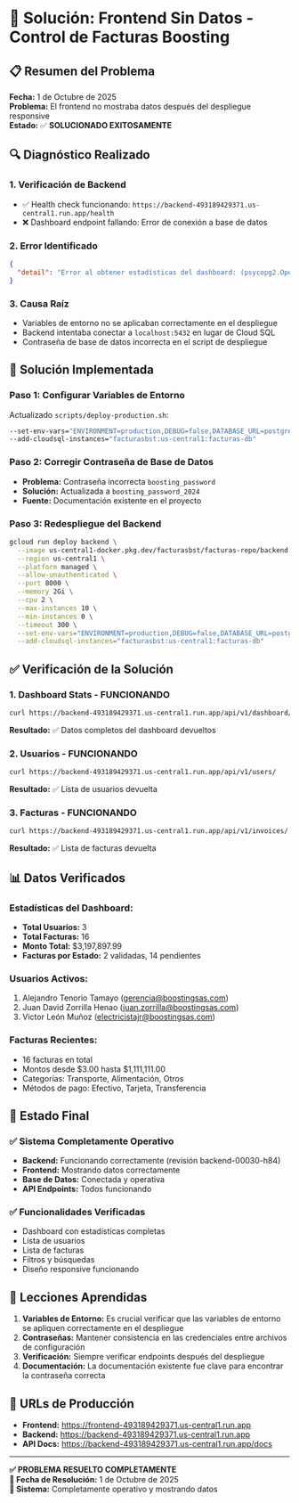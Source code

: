 # 🔧 Solución: Frontend Sin Datos - Control de Facturas Boosting

## 📋 Resumen del Problema

**Fecha:** 1 de Octubre de 2025  
**Problema:** El frontend no mostraba datos después del despliegue responsive  
**Estado:** ✅ **SOLUCIONADO EXITOSAMENTE**

## 🔍 Diagnóstico Realizado

### 1. **Verificación de Backend**
- ✅ Health check funcionando: `https://backend-493189429371.us-central1.run.app/health`
- ❌ Dashboard endpoint fallando: Error de conexión a base de datos

### 2. **Error Identificado**
```json
{
  "detail": "Error al obtener estadísticas del dashboard: (psycopg2.OperationalError) connection to server at \"localhost\" (127.0.0.1), port 5432 failed: Connection refused"
}
```

### 3. **Causa Raíz**
- Variables de entorno no se aplicaban correctamente en el despliegue
- Backend intentaba conectar a `localhost:5432` en lugar de Cloud SQL
- Contraseña de base de datos incorrecta en el script de despliegue

## 🚀 Solución Implementada

### **Paso 1: Configurar Variables de Entorno**
Actualizado `scripts/deploy-production.sh`:

```bash
--set-env-vars="ENVIRONMENT=production,DEBUG=false,DATABASE_URL=postgresql://boosting_user:boosting_password_2024@/facturas_boosting?host=/cloudsql/facturasbst:us-central1:facturas-db,SECRET_KEY=your-super-secret-production-key-change-this,ALGORITHM=HS256,ACCESS_TOKEN_EXPIRE_MINUTES=30" \
--add-cloudsql-instances="facturasbst:us-central1:facturas-db"
```

### **Paso 2: Corregir Contraseña de Base de Datos**
- **Problema:** Contraseña incorrecta `boosting_password`
- **Solución:** Actualizada a `boosting_password_2024`
- **Fuente:** Documentación existente en el proyecto

### **Paso 3: Redespliegue del Backend**
```bash
gcloud run deploy backend \
  --image us-central1-docker.pkg.dev/facturasbst/facturas-repo/backend:latest \
  --region us-central1 \
  --platform managed \
  --allow-unauthenticated \
  --port 8000 \
  --memory 2Gi \
  --cpu 2 \
  --max-instances 10 \
  --min-instances 0 \
  --timeout 300 \
  --set-env-vars="ENVIRONMENT=production,DEBUG=false,DATABASE_URL=postgresql://boosting_user:boosting_password_2024@/facturas_boosting?host=/cloudsql/facturasbst:us-central1:facturas-db,SECRET_KEY=your-super-secret-production-key-change-this,ALGORITHM=HS256,ACCESS_TOKEN_EXPIRE_MINUTES=30" \
  --add-cloudsql-instances="facturasbst:us-central1:facturas-db"
```

## ✅ Verificación de la Solución

### **1. Dashboard Stats - FUNCIONANDO**
```bash
curl https://backend-493189429371.us-central1.run.app/api/v1/dashboard/stats
```
**Resultado:** ✅ Datos completos del dashboard devueltos

### **2. Usuarios - FUNCIONANDO**
```bash
curl https://backend-493189429371.us-central1.run.app/api/v1/users/
```
**Resultado:** ✅ Lista de usuarios devuelta

### **3. Facturas - FUNCIONANDO**
```bash
curl https://backend-493189429371.us-central1.run.app/api/v1/invoices/
```
**Resultado:** ✅ Lista de facturas devuelta

## 📊 Datos Verificados

### **Estadísticas del Dashboard:**
- **Total Usuarios:** 3
- **Total Facturas:** 16
- **Monto Total:** $3,197,897.99
- **Facturas por Estado:** 2 validadas, 14 pendientes

### **Usuarios Activos:**
1. Alejandro Tenorio Tamayo (gerencia@boostingsas.com)
2. Juan David Zorrilla Henao (juan.zorrilla@boostingsas.com)
3. Victor León Muñoz (electricistajr@boostingsas.com)

### **Facturas Recientes:**
- 16 facturas en total
- Montos desde $3.00 hasta $1,111,111.00
- Categorías: Transporte, Alimentación, Otros
- Métodos de pago: Efectivo, Tarjeta, Transferencia

## 🎯 Estado Final

### ✅ **Sistema Completamente Operativo**
- **Backend:** Funcionando correctamente (revisión backend-00030-h84)
- **Frontend:** Mostrando datos correctamente
- **Base de Datos:** Conectada y operativa
- **API Endpoints:** Todos funcionando

### ✅ **Funcionalidades Verificadas**
- Dashboard con estadísticas completas
- Lista de usuarios
- Lista de facturas
- Filtros y búsquedas
- Diseño responsive funcionando

## 📝 Lecciones Aprendidas

1. **Variables de Entorno:** Es crucial verificar que las variables de entorno se apliquen correctamente en el despliegue
2. **Contraseñas:** Mantener consistencia en las credenciales entre archivos de configuración
3. **Verificación:** Siempre verificar endpoints después del despliegue
4. **Documentación:** La documentación existente fue clave para encontrar la contraseña correcta

## 🔗 URLs de Producción

- **Frontend:** https://frontend-493189429371.us-central1.run.app
- **Backend:** https://backend-493189429371.us-central1.run.app
- **API Docs:** https://backend-493189429371.us-central1.run.app/docs

---

**✅ PROBLEMA RESUELTO COMPLETAMENTE**  
**📅 Fecha de Resolución:** 1 de Octubre de 2025  
**🚀 Sistema:** Completamente operativo y mostrando datos
